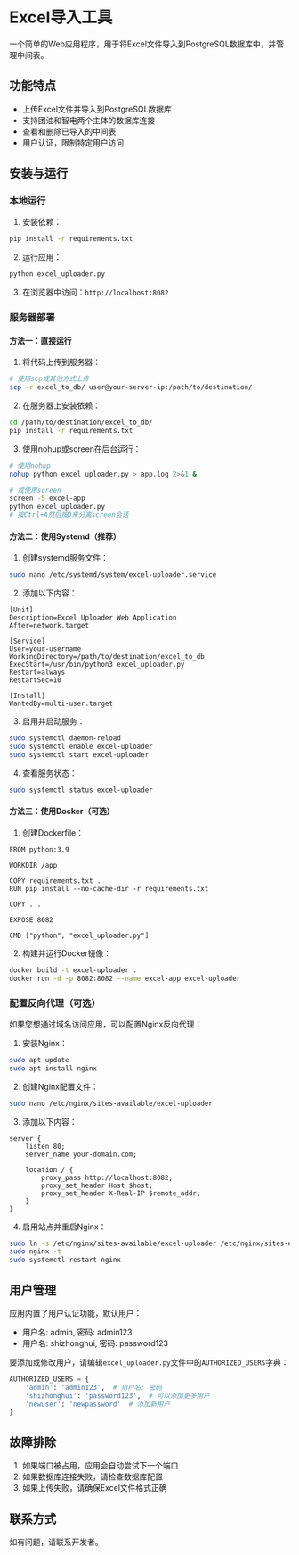 # Excel导入工具

一个简单的Web应用程序，用于将Excel文件导入到PostgreSQL数据库中，并管理中间表。

## 功能特点

- 上传Excel文件并导入到PostgreSQL数据库
- 支持团油和智电两个主体的数据库连接
- 查看和删除已导入的中间表
- 用户认证，限制特定用户访问

## 安装与运行

### 本地运行

1. 安装依赖：

```bash
pip install -r requirements.txt
```

2. 运行应用：

```bash
python excel_uploader.py
```

3. 在浏览器中访问：`http://localhost:8082`

### 服务器部署

#### 方法一：直接运行

1. 将代码上传到服务器：

```bash
# 使用scp或其他方式上传
scp -r excel_to_db/ user@your-server-ip:/path/to/destination/
```

2. 在服务器上安装依赖：

```bash
cd /path/to/destination/excel_to_db/
pip install -r requirements.txt
```

3. 使用nohup或screen在后台运行：

```bash
# 使用nohup
nohup python excel_uploader.py > app.log 2>&1 &

# 或使用screen
screen -S excel-app
python excel_uploader.py
# 按Ctrl+A然后按D来分离screen会话
```

#### 方法二：使用Systemd（推荐）

1. 创建systemd服务文件：

```bash
sudo nano /etc/systemd/system/excel-uploader.service
```

2. 添加以下内容：

```
[Unit]
Description=Excel Uploader Web Application
After=network.target

[Service]
User=your-username
WorkingDirectory=/path/to/destination/excel_to_db
ExecStart=/usr/bin/python3 excel_uploader.py
Restart=always
RestartSec=10

[Install]
WantedBy=multi-user.target
```

3. 启用并启动服务：

```bash
sudo systemctl daemon-reload
sudo systemctl enable excel-uploader
sudo systemctl start excel-uploader
```

4. 查看服务状态：

```bash
sudo systemctl status excel-uploader
```

#### 方法三：使用Docker（可选）

1. 创建Dockerfile：

```
FROM python:3.9

WORKDIR /app

COPY requirements.txt .
RUN pip install --no-cache-dir -r requirements.txt

COPY . .

EXPOSE 8082

CMD ["python", "excel_uploader.py"]
```

2. 构建并运行Docker镜像：

```bash
docker build -t excel-uploader .
docker run -d -p 8082:8082 --name excel-app excel-uploader
```

### 配置反向代理（可选）

如果您想通过域名访问应用，可以配置Nginx反向代理：

1. 安装Nginx：

```bash
sudo apt update
sudo apt install nginx
```

2. 创建Nginx配置文件：

```bash
sudo nano /etc/nginx/sites-available/excel-uploader
```

3. 添加以下内容：

```
server {
    listen 80;
    server_name your-domain.com;

    location / {
        proxy_pass http://localhost:8082;
        proxy_set_header Host $host;
        proxy_set_header X-Real-IP $remote_addr;
    }
}
```

4. 启用站点并重启Nginx：

```bash
sudo ln -s /etc/nginx/sites-available/excel-uploader /etc/nginx/sites-enabled/
sudo nginx -t
sudo systemctl restart nginx
```

## 用户管理

应用内置了用户认证功能，默认用户：

- 用户名: admin, 密码: admin123
- 用户名: shizhonghui, 密码: password123

要添加或修改用户，请编辑`excel_uploader.py`文件中的`AUTHORIZED_USERS`字典：

```python
AUTHORIZED_USERS = {
    'admin': 'admin123',  # 用户名: 密码
    'shizhonghui': 'password123',  # 可以添加更多用户
    'newuser': 'newpassword'  # 添加新用户
}
```

## 故障排除

1. 如果端口被占用，应用会自动尝试下一个端口
2. 如果数据库连接失败，请检查数据库配置
3. 如果上传失败，请确保Excel文件格式正确

## 联系方式

如有问题，请联系开发者。
